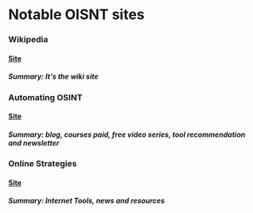 # Notable OISNT sites
### Wikipedia
#### [Site](https://en.wikipedia.org/wiki/Open-source_intelligence)
##### Summary: It's the wiki site

### Automating OSINT
#### [Site](http://www.automatingosint.com/blog/)
##### Summary: blog, courses paid, free video series, tool recommendation and newsletter

### Online Strategies
#### [Site](http://www.onstrat.com/osint/)
##### Summary: Internet Tools, news and resources


